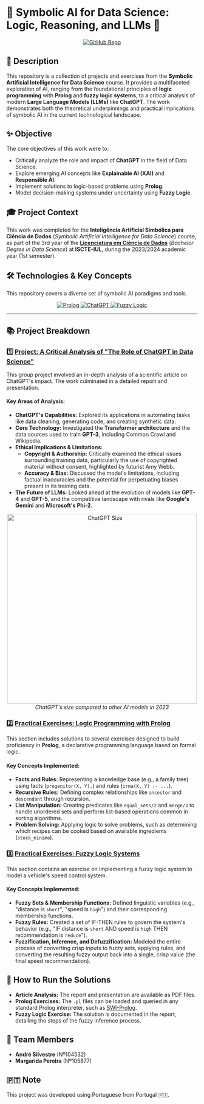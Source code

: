 # 🧠 Symbolic AI for Data Science: Logic, Reasoning, and LLMs 🤖

<p align="center">
    <!-- Project Links -->
    <a href="https://github.com/Silvestre17/SymbolicAI-ChatGPT-Prolog-FuzzyLogic"><img src="https://img.shields.io/badge/Project_Repo-100000?style=for-the-badge&logo=github&logoColor=white" alt="GitHub Repo"></a>
</p>

## 📝 Description

This repository is a collection of projects and exercises from the **Symbolic Artificial Intelligence for Data Science** course. It provides a multifaceted exploration of AI, ranging from the foundational principles of **logic programming** with **Prolog** and **fuzzy logic systems**, to a critical analysis of modern **Large Language Models (LLMs)** like **ChatGPT**. The work demonstrates both the theoretical underpinnings and practical implications of symbolic AI in the current technological landscape.

## ✨ Objective

The core objectives of this work were to:
*   Critically analyze the role and impact of **ChatGPT** in the field of Data Science.
*   Explore emerging AI concepts like **Explainable AI (XAI)** and **Responsible AI**.
*   Implement solutions to logic-based problems using **Prolog**.
*   Model decision-making systems under uncertainty using **Fuzzy Logic**.

## 🎓 Project Context

This work was completed for the **Inteligência Artificial Simbólica para Ciência de Dados** (*Symbolic Artificial Intelligence for Data Science*) course, as part of the 3rd year of the **[Licenciatura em Ciência de Dados](https://www.iscte-iul.pt/degree/code/0322/bachelor-degree-in-data-science)** (*Bachelor Degree in Data Science*) at **ISCTE-IUL**, during the 2023/2024 academic year (1st semester).

## 🛠️ Technologies & Key Concepts

This repository covers a diverse set of symbolic AI paradigms and tools.

<p align="center">
    <a href="https://www.swi-prolog.org/">
        <img src="https://img.shields.io/badge/Prolog-42648A?style=for-the-badge&logo=prolog&logoColor=white" alt="Prolog" />
    </a>
    <a href="https://openai.com/chatgpt">
        <img src="https://img.shields.io/badge/ChatGPT-74AA9C?style=for-the-badge&logo=openai&logoColor=white" alt="ChatGPT" />
    </a>
     <a href="https://www.mathworks.com/help/fuzzy/">
        <img src="https://img.shields.io/badge/Fuzzy_Logic-E44D26?style=for-the-badge&logo=mathworks&logoColor=white" alt="Fuzzy Logic" />
    </a>
</p>

---

## 📚 Project Breakdown

### 1️⃣ [Project: A Critical Analysis of "The Role of ChatGPT in Data Science"](./Relatório_IASCD_Grupo17.pdf)

This group project involved an in-depth analysis of a scientific article on ChatGPT's impact. The work culminated in a detailed report and presentation.

#### Key Areas of Analysis:
*   **ChatGPT's Capabilities:** Explored its applications in automating tasks like data cleaning, generating code, and creating synthetic data.
*   **Core Technology:** Investigated the **Transformer architecture** and the data sources used to train **GPT-3**, including Common Crawl and Wikipedia.
*   **Ethical Implications & Limitations:**
    *   **Copyright & Authorship:** Critically examined the ethical issues surrounding training data, particularly the use of copyrighted material without consent, highlighted by futurist Amy Webb.
    *   **Accuracy & Bias:** Discussed the model's limitations, including factual inaccuracies and the potential for perpetuating biases present in its training data.
*   **The Future of LLMs:** Looked ahead at the evolution of models like **GPT-4** and **GPT-5**, and the competitive landscape with rivals like **Google's Gemini** and **Microsoft's Phi-2**.

<p align="center">
  <img src="https://writerbuddy-wp.s3.amazonaws.com/writer-buddy/20231130064301/50-most-visited-AI-tools-2023-by-writerbuddy.ai-1-975x1024-1.png" alt="ChatGPT Size" width="500">
  <br>
  <em>ChatGPT's size compared to other AI models in 2023</em>
</p>

### 2️⃣ [Practical Exercises: Logic Programming with Prolog](./PrologExercises/)

This section includes solutions to several exercises designed to build proficiency in **Prolog**, a declarative programming language based on formal logic.

#### Key Concepts Implemented:
*   **Facts and Rules:** Representing a knowledge base (e.g., a family tree) using facts (`progenitor(X, Y).`) and rules (`irma(X, Y) :- ...`).
*   **Recursive Rules:** Defining complex relationships like `ancestor` and `descendant` through recursion.
*   **List Manipulation:** Creating predicates like `equal_sets/2` and `merge/3` to handle unordered sets and perform list-based operations common in sorting algorithms.
*   **Problem Solving:** Applying logic to solve problems, such as determining which recipes can be cooked based on available ingredients (`stock_minimo`).

### 3️⃣ [Practical Exercises: Fuzzy Logic Systems](./FuzzyLogicExercises/)

This section contains an exercise on implementing a fuzzy logic system to model a vehicle's speed control system.

#### Key Concepts Implemented:
*   **Fuzzy Sets & Membership Functions:** Defined linguistic variables (e.g., "distance is `short`", "speed is `high`") and their corresponding membership functions.
*   **Fuzzy Rules:** Created a set of IF-THEN rules to govern the system's behavior (e.g., "IF distance is `short` AND speed is `high` THEN recommendation is `reduce`").
*   **Fuzzification, Inference, and Defuzzification:** Modeled the entire process of converting crisp inputs to fuzzy sets, applying rules, and converting the resulting fuzzy output back into a single, crisp value (the final speed recommendation).

## 🚀 How to Run the Solutions

*   **Article Analysis:** The report and presentation are available as PDF files.
*   **Prolog Exercises:** The `.pl` files can be loaded and queried in any standard Prolog interpreter, such as [SWI-Prolog](https://www.swi-prolog.org/).
*   **Fuzzy Logic Exercise:** The solution is documented in the report, detailing the steps of the fuzzy inference process.

## 👥 Team Members

*   **André Silvestre** (Nº104532)
*   **Margarida Pereira** (Nº105877)

## 🇵🇹 Note

This project was developed using Portuguese from Portugal 🇵🇹.